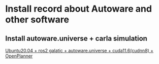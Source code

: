 # Install record about Autoware and other software

## Install autoware.universe + carla simulation
[Ubuntu20.04 + ros2 galatic + autoware.universe + cuda11.6(cudnn8) + OpenPlanner](https://github.com/ningdian112/jiaocheng/blob/main/240228.md)
